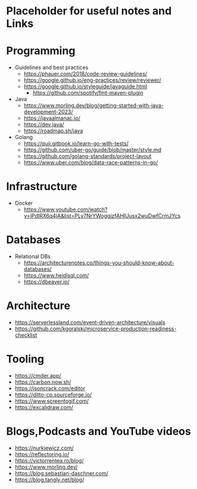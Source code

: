 # Placeholder for useful notes and Links

# Programming 
- Guidelines and best practices
  - https://phauer.com/2018/code-review-guidelines/
  - https://google.github.io/eng-practices/review/reviewer/
  - https://google.github.io/styleguide/javaguide.html
    - https://github.com/spotify/fmt-maven-plugin       
- Java 
  - https://www.morling.dev/blog/getting-started-with-java-development-2023/   
  - https://javaalmanac.io/ 
  - https://dev.java/
  - https://roadmap.sh/java 
- Golang
  - https://quii.gitbook.io/learn-go-with-tests/
  - https://github.com/uber-go/guide/blob/master/style.md
  - https://github.com/golang-standards/project-layout 
  - https://www.uber.com/blog/data-race-patterns-in-go/ 
  
# Infrastructure 
- Docker 
  - https://www.youtube.com/watch?v=jPdIRX6q4jA&list=PLy7NrYWoggjzfAHlUusx2wuDwfCrmJYcs 
  
# Databases
- Relational DBs 
  - https://architecturenotes.co/things-you-should-know-about-databases/
  - https://www.heidisql.com/ 
  - https://dbeaver.io/ 

# Architecture 
 - https://serverlessland.com/event-driven-architecture/visuals
 - https://github.com/kgoralski/microservice-production-readiness-checklist

# Tooling
- https://cmder.app/
- https://carbon.now.sh/ 
- https://jsoncrack.com/editor 
- https://ditto-cp.sourceforge.io/
- https://www.screentogif.com/
- https://excalidraw.com/

# Blogs,Podcasts and YouTube videos  
- https://nurkiewicz.com/ 
- https://reflectoring.io/ 
- https://victorrentea.ro/blog/
- https://www.morling.dev/
- https://blog.sebastian-daschner.com/
- https://blog.tangly.net/blog/ 

